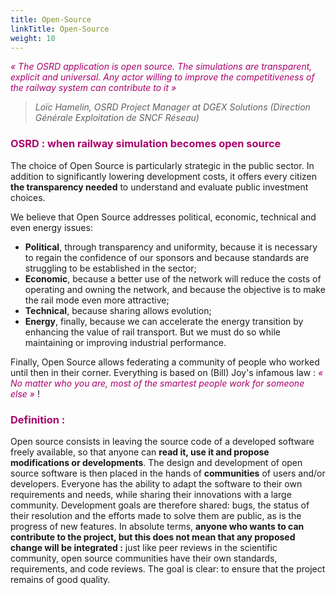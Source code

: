 ```yaml
---
title: Open-Source
linkTitle: Open-Source
weight: 10
---
```


*<font color=#aa026d>« The OSRD application is open source. The simulations are transparent, explicit and universal. Any actor willing to improve the competitiveness of the railway system can contribute to it »</font>*
>*Loïc Hamelin, OSRD Project Manager at DGEX Solutions (Direction Générale Exploitation de SNCF Réseau)*

### <font color=#aa026d>OSRD : when railway simulation becomes open source</font>

The choice of Open Source is particularly strategic in the public sector. In addition to significantly lowering development costs, it offers every citizen **the transparency needed** to understand and evaluate public investment choices.

We believe that Open Source addresses political, economic, technical and even energy issues:

- **Political**, through transparency and uniformity, because it is necessary to regain the confidence of our sponsors and because standards are struggling to be established in the sector;  
- **Economic**, because a better use of the network will reduce the costs of operating and owning the network, and because the objective is to make the rail mode even more attractive;
- **Technical**, because sharing allows evolution;
- **Energy**, finally, because we can accelerate the energy transition by enhancing the value of rail transport. But we must do so while maintaining or improving industrial performance.

Finally, Open Source allows federating a community of people who worked until then in their corner. Everything is based on (Bill) Joy's infamous law : *<font color=#aa026d>« No matter who you are, most of the smartest people work for someone else »</font>* !

### <font color=#aa026d>Definition :</font>
Open source consists in leaving the source code of a developed software freely available, so that anyone can **read it, use it and propose modifications or developments**. The design and development of open source software is then placed in the hands of **communities** of users and/or developers.
Everyone has the ability to adapt the software to their own requirements and needs, while sharing their innovations with a large community. Development goals are therefore shared: bugs, the status of their resolution and the efforts made to solve them are public, as is the progress of new features.
In absolute terms, **anyone who wants to can contribute to the project, but this does not mean that any proposed change will be integrated :** just like peer reviews in the scientific community, open source communities have their own standards, requirements, and code reviews. The goal is clear: to ensure that the project remains of good quality.
